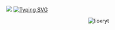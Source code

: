 ![](https://hit.yhype.me/github/profile?user_id=91391994)
<a href="https://git.io/typing-svg"><img src="https://readme-typing-svg.herokuapp.com/?center=true&vCenter=true&width=500&lines=I%27m+just+some+kid;%20With+access+to+the+internet;%20And+way+to+much+free+time" alt="Typing SVG" /></a>
<p align="center"> <img src="https://img.shields.io/badge/Discord-lioxryt%235640-red/?logo=discord&color=7289DA" alt="lioxryt"/> 
</p>
